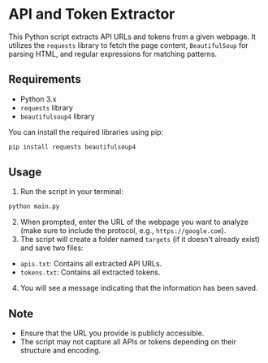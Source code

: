 # API and Token Extractor

This Python script extracts API URLs and tokens from a given webpage. It utilizes the `requests` library to fetch the page content, `BeautifulSoup` for parsing HTML, and regular expressions for matching patterns.

## Requirements

- Python 3.x
- `requests` library
- `beautifulsoup4` library

You can install the required libraries using pip:

```bash
pip install requests beautifulsoup4
```

## Usage 

1. Run the script in your terminal:
```bash
python main.py
```
2. When prompted, enter the URL of the webpage you want to analyze (make sure to include the protocol, e.g., `https://google.com`).
3. The script will create a folder named `targets` (if it doesn't already exist) and save two files:

-   `apis.txt`: Contains all extracted API URLs.
-   `tokens.txt`: Contains all extracted tokens.
4. You will see a message indicating that the information has been saved.
## Note

-   Ensure that the URL you provide is publicly accessible.
-   The script may not capture all APIs or tokens depending on their structure and encoding.
